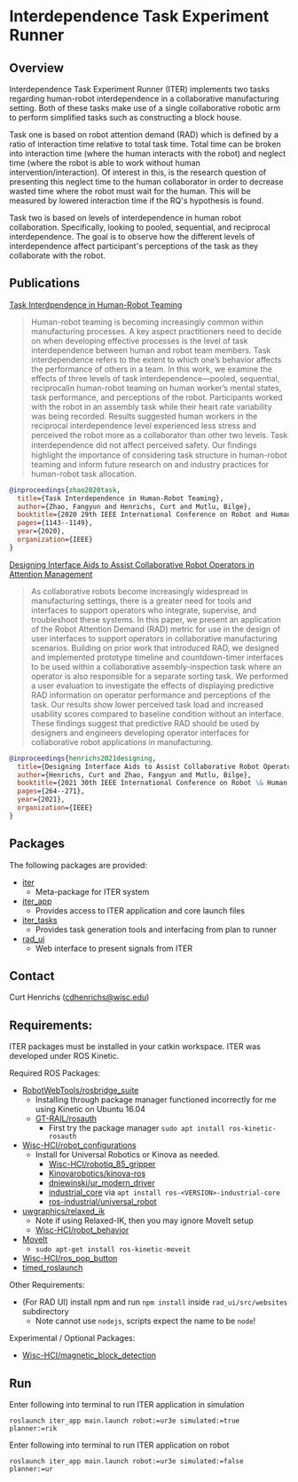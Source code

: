 # Interdependence Task Experiment Runner

##  Overview
Interdependence Task Experiment Runner (ITER) implements two tasks regarding
human-robot interdependence in a collaborative manufacturing setting. Both of
these tasks make use of a single collaborative robotic arm to perform simplified
tasks such as constructing a block house.

Task one is based on robot attention demand (RAD) which is defined by a ratio
of interaction time relative to total task time. Total time can be broken into
interaction time (where the human interacts with the robot) and neglect time
(where the robot is able to work without human intervention/interaction). Of
interest in this, is the research question of presenting this neglect time to
the human collaborator in order to decrease wasted time where the robot must wait
for the human. This will be measured by lowered interaction time if the RQ's
hypothesis is found.

Task two is based on levels of interdependence in human robot collaboration.
Specifically, looking to pooled, sequential, and reciprocal interdependence.
The goal is to observe how the different levels of interdependence affect participant's
perceptions of the task as they collaborate with the robot.

## Publications
[Task Interdpendence in Human-Robot Teaming](https://ieeexplore.ieee.org/document/9223555)

> Human-robot teaming is becoming increasingly common within manufacturing processes. A key aspect practitioners need to decide on when developing effective processes is the level of task interdependence between human and robot team members. Task interdependence refers to the extent to which one’s behavior affects the performance of others in a team. In this work, we examine the effects of three levels of task interdependence—pooled, sequential, reciprocalin human-robot teaming on human worker’s mental states, task performance, and perceptions of the robot. Participants worked with the robot in an assembly task while their heart rate variability was being recorded. Results suggested human workers in the reciprocal interdependence level experienced less stress and perceived the robot more as a collaborator than other two levels. Task interdependence did not affect perceived safety. Our ﬁndings highlight the importance of considering task structure in human-robot teaming and inform future research on and industry practices for human-robot task allocation.

```bibtex
@inproceedings{zhao2020task,
  title={Task Interdependence in Human-Robot Teaming},
  author={Zhao, Fangyun and Henrichs, Curt and Mutlu, Bilge},
  booktitle={2020 29th IEEE International Conference on Robot and Human Interactive Communication (RO-MAN)},
  pages={1143--1149},
  year={2020},
  organization={IEEE}
}
```

[Designing Interface Aids to Assist Collaborative Robot Operators in Attention Management]()

> As collaborative robots become increasingly widespread in manufacturing settings, there is a greater need for tools and interfaces to support operators who integrate, supervise, and troubleshoot these systems. In this paper, we present an application of the Robot Attention Demand (RAD) metric for use in the design of user interfaces to support operators in collaborative manufacturing scenarios. Building on prior work that introduced RAD, we designed and implemented prototype timeline and countdown-timer interfaces to be used within a collaborative assembly-inspection task where an operator is also responsible for a separate sorting task. We performed a user evaluation to investigate the effects of displaying predictive RAD information on operator performance and perceptions of the task. Our results show lower perceived task load and increased usability scores compared to baseline condition without an interface. These findings suggest that predictive RAD should be used by designers and engineers developing operator interfaces for collaborative robot applications in manufacturing.

```bibtex
@inproceedings{henrichs2021designing,
  title={Designing Interface Aids to Assist Collaborative Robot Operators in Attention Management},
  author={Henrichs, Curt and Zhao, Fangyun and Mutlu, Bilge},
  booktitle={2021 30th IEEE International Conference on Robot \& Human Interactive Communication (RO-MAN)},
  pages={264--271},
  year={2021},
  organization={IEEE}
}
```

## Packages
The following packages are provided:
- [iter](./README.md)
  - Meta-package for ITER system
- [iter_app](./iter_app/README.md)
  - Provides access to ITER application and core launch files
- [iter_tasks](./iter_tasks/README.md)
  - Provides task generation tools and interfacing from plan to runner
- [rad_ui](./rad_ui/README.md)
  - Web interface to present signals from ITER

## Contact
Curt Henrichs (cdhenrichs@wisc.edu)

## Requirements:
ITER packages must be installed in your catkin workspace. ITER was developed under ROS Kinetic.

Required ROS Packages:
- [RobotWebTools/rosbridge_suite](https://github.com/RobotWebTools/rosbridge_suite)
  - Installing through package manager functioned incorrectly for me using Kinetic on Ubuntu 16.04
  - [GT-RAIL/rosauth](https://github.com/GT-RAIL/rosauth)
    - First try the package manager `sudo apt install ros-kinetic-rosauth`
- [Wisc-HCI/robot_configurations](https://github.com/Wisc-HCI/robot_configurations)
  - Install for Universal Robotics or Kinova as needed.
    - [Wisc-HCI/robotiq_85_gripper](https://github.com/Wisc-HCI/robotiq_85_gripper)
    - [Kinovarobotics/kinova-ros](https://github.com/Kinovarobotics/kinova-ros)
    - [dniewinski/ur_modern_driver](https://github.com/dniewinski/ur_modern_driver)
    - [industrial_core](https://wiki.ros.org/industrial_core) via `apt install ros-<VERSION>-industrial-core`
    - [ros-industrial/universal_robot](https://github.com/ros-industrial/universal_robot)
- [uwgraphics/relaxed_ik](https://github.com/uwgraphics/relaxed_ik)
  - Note if using Relaxed-IK, then you may ignore MoveIt setup
  - [Wisc-HCI/robot_behavior](https://github.com/Wisc-HCI/robot_behavior)
- [MoveIt](moveit.ros.org)
  - `sudo apt-get install ros-kinetic-moveit`
- [Wisc-HCI/ros_pop_button](https://github.com/Wisc-HCI/ros_pop_button)
- [timed_roslaunch](http://wiki.ros.org/timed_roslaunch)


Other Requirements:
- (For RAD UI) install npm and run `npm install` inside `rad_ui/src/websites` subdirectory
  - Note cannot use `nodejs`, scripts expect the name to be `node`!

Experimental / Optional Packages:
- [Wisc-HCI/magnetic_block_detection](https://github.com/Wisc-HCI/magnetic_block_detection)

## Run
Enter following into terminal to run ITER application in simulation

```
roslaunch iter_app main.launch robot:=ur3e simulated:=true planner:=rik
```

Enter following into terminal to run ITER application on robot

```
roslaunch iter_app main.launch robot:=ur3e simulated:=false planner:=ur
```
